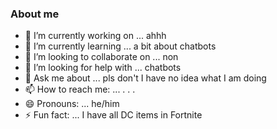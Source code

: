 ### About me

- 🔭 I’m currently working on ... ahhh
- 🌱 I’m currently learning ... a bit about chatbots 
- 👯 I’m looking to collaborate on ... non
- 🤔 I’m looking for help with ... chatbots
- 💬 Ask me about ... pls don't I have no idea what I am doing
- 📫 How to reach me: ... . . . 
- 😄 Pronouns: ... he/him
- ⚡ Fun fact: ... I have all DC items in Fortnite
